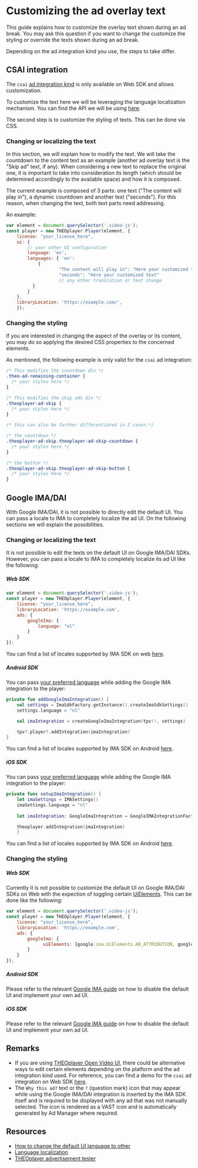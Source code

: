 # Customizing the ad overlay text

This guide explains how to customize the overlay text shown during an ad break. You may ask this question if you want to change the customize the styling or override the texts shown during an ad break.

Depending on the ad integration kind you use, the steps to take differ.

## CSAI integration

The `csai` [ad integration kind](pathname:///theoplayer/v7/api-reference/web/types/AdIntegrationKind.html) is only available on Web SDK and allows customization.

To customize the text here we will be leveraging the language localization mechanism. You can find the API we will be using [here](pathname:///theoplayer/v7/api-reference/web/interfaces/UIConfiguration.html#language).

The second step is to customize the styling of texts. This can be done via CSS.

### Changing or localizing the text

In this section, we will explain how to modify the text. We will take the countdown to the content text as an example (another ad overlay text is the "Skip ad" text, if any). When considering a new text to replace the original one, it is important to take into consideration its length (which should be determined accordingly to the available space) and how it is composed.

The current example is composed of 3 parts: one text ("The content will play in"), a dynamic countdown and another text ("seconds"). For this reason, when changing the text, both text parts need addressing.

An example:

```js
var element = document.querySelector('.video-js');
const player = new THEOplayer.Player(element, {
    license: "your_license_here",
    ui: {
        // your other UI configuration
        language: 'en',
        languages: { 'en':
            {
                    "The content will play in": "Here your customized text",
                    "seconds": "Here your customized text"
                    // any other translation or text change
          }
        }
    },
    libraryLocation: 'https://example.com/',
    });
```

### Changing the styling

If you are interested in changing the aspect of the overlay or its content, you may do so applying the desired CSS properties to the concerned elements.

As mentioned, the following example is only valid for the `csai` ad integration:

```css
/* This modifies the countdown div */
.theo-ad-remaining-container {
  /* your styles here */
}

/* This modifies the skip ads div */
.theoplayer-ad-skip {
  /* your styles here */
}

/* this can also be further differentiated in 2 cases:*/

/* the countdown */
.theoplayer-ad-skip.theoplayer-ad-skip-countdown {
  /* your styles here */
}

/* the button */
.theoplayer-ad-skip.theoplayer-ad-skip-button {
  /* your styles here */
}
```

## Google IMA/DAI

With Google IMA/DAI, it is not possible to directly edit the default UI. You can pass a locale to IMA to completely localize the ad UI. On the following sections we will explain the possibilities.

### Changing or localizing the text

It is not possible to edit the texts on the default UI on Google IMA/DAI SDKs. However, you can pass a locale to IMA to completely localize its ad UI like the following:

##### Web SDK

```javascript
var element = document.querySelector('.video-js');
const player = new THEOplayer.Player(element, {
    license: "your_license_here",
    libraryLocation: 'https://example.com',
    ads: {
        googleIma: {
            language: "nl"
        }
    }
});
```
You can find a list of locales supported by IMA SDK on web [here](https://developers.google.com/interactive-media-ads/docs/sdks/html5/client-side/localization#locale-codes).

##### Android SDK

You can pass [your preferred language](https://developers.google.com/interactive-media-ads/docs/sdks/android/client-side/api/reference/com/google/ads/interactivemedia/v3/api/ImaSdkSettings.html#setLanguage(java.lang.String)) while adding the Google IMA integration to the player:

```kotlin
private fun addGoogleImaIntegration() {
    val settings = ImaSdkFactory.getInstance().createImaSdkSettings()
    settings.language = "nl"

    val imaIntegration = createGoogleImaIntegration(tpv!!, settings)

    tpv?.player?.addIntegration(imaIntegration)
}
```
You can find a list of locales supported by IMA SDK on Android [here](https://developers.google.com/interactive-media-ads/docs/sdks/android/client-side/localization#locale-codes).

##### iOS SDK

You can pass [your preferred language](https://developers.google.com/interactive-media-ads/docs/sdks/ios/client-side/reference/Classes/IMASettings#language) while adding the Google IMA integration to the player:

```swift
private func setupImaIntegration() {
    let imaSettings = IMASettings()
    imaSettings.language = "nl"
        
    let imaIntegration: GoogleImaIntegration = GoogleIMAIntegrationFactory.createIntegration(on: self.theoplayer!, with: imaSettings)

    theoplayer.addIntegration(imaIntegration)
    }
```

You can find a list of locales supported by IMA SDK on Android [here](https://developers.google.com/interactive-media-ads/docs/sdks/ios/client-side/localization#locale-codes).

### Changing the styling

##### Web SDK

Currently it is not possible to customize the default UI on Google IMA/DAI SDKs on Web with the expection of toggling certain [UiElements](https://developers.google.com/interactive-media-ads/docs/sdks/html5/client-side/reference/js/google.ima#.UiElements). This can be done like the following:

```javascript
var element = document.querySelector('.video-js');
const player = new THEOplayer.Player(element, {
    license: "your_license_here",
    libraryLocation: 'https://example.com',
    ads: {
        googleIma: {
              uiElements: [google.ima.UiElements.AD_ATTRIBUTION, google.ima.UiElements.COUNTDOWN]
        }
    }
});
```

##### Android SDK

Please refer to the relevant [Google IMA guide](https://developers.google.com/interactive-media-ads/docs/sdks/android/client-side/custom-ui) on how to disable the default UI and implement your own ad UI.

##### iOS SDK

Please refer to the relevant [Google IMA guide](https://developers.google.com/interactive-media-ads/docs/sdks/ios/client-side/custom-ui) on how to disable the default UI and implement your own ad UI.

## Remarks

- If you are using [THEOplayer Open Video UI](https://www.theoplayer.com/product/open-video-ui), there could be alternative ways to edit certain elements depending on the platform and the ad integration kind used. For reference, you can find a demo for the `csai` ad integration on Web SDK [here](https://www.theoplayer.com/docs/open-video-ui/web/examples/ads/).
- The `Why this ad?` text or the `?` (question mark) icon that may appear while using the Google IMA/DAI integration is inserted by the IMA SDK itself and is required to be displayed with any ad that was not manually selected. The  icon is rendered as a VAST icon and is automatically generated by Ad Manager where required.

## Resources

- [How to change the default UI language to other](../../how-to-guides/11-ui/08-how-to-change-default-UI-language-to-other.md)
- [Language localization](https://www.theoplayer.com/theoplayer-demo-language-localization)
- [THEOplayer advertisement tester](https://www.theoplayer.com/theoplayer-demo-advertisement-tester-vpaid-vast-vmap)